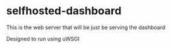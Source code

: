 # selfhosted-dashboard

This is the web server that will be just be serving the dashboard

Designed to run using uWSGI

